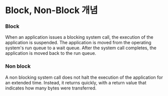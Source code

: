 # Block, Non-Block 개념

### Block
When an application issues a blocking system call, the execution of the application is suspended. The application is moved from the operating system's run queue to a wait queue. After the system call completes, the application is moved back to the run queue.

### Non block
A non blocking system call does not halt the execution of the application for an extended time. Instead, it returns quickly, with a return value that indicates how many bytes were transferred.